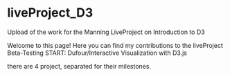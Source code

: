 # liveProject_D3
Upload of the work for the Manning LiveProject on Introduction to D3

Welcome to this page! Here you can find my contributions to the liveProject Beta-Testing START: Dufour/Interactive Visualization with D3.js

there are 4 project, separated for their milestones.

